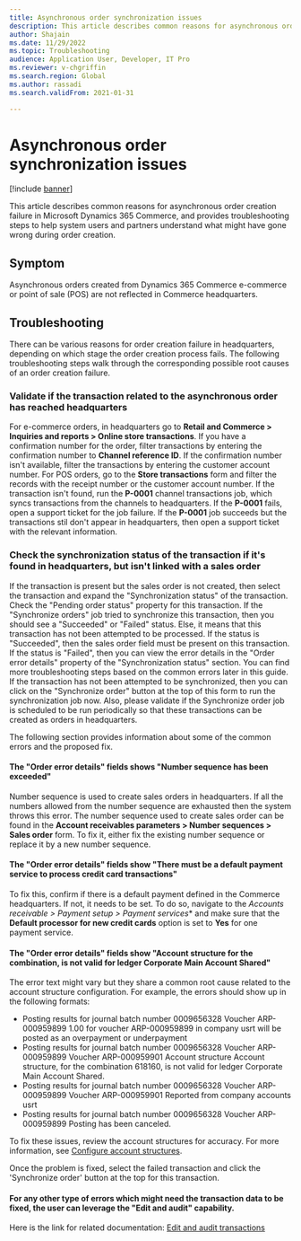 ```yaml
---
title: Asynchronous order synchronization issues 
description: This article describes common reasons for asynchronous order creation failure in Microsoft Dynamics 365 Commerce, and provides troubleshooting steps to help system users and partners understand what might have gone wrong during order creation.
author: Shajain
ms.date: 11/29/2022
ms.topic: Troubleshooting
audience: Application User, Developer, IT Pro
ms.reviewer: v-chgriffin
ms.search.region: Global
ms.author: rassadi
ms.search.validFrom: 2021-01-31

---
```


# Asynchronous order synchronization issues

[!include [banner](../../includes/banner.md)]

This article describes common reasons for asynchronous order creation failure in Microsoft Dynamics 365 Commerce, and provides troubleshooting steps to help system users and partners understand what might have gone wrong during order creation.

## Symptom

Asynchronous orders created from Dynamics 365 Commerce e-commerce or point of sale (POS) are not reflected in Commerce headquarters.

## Troubleshooting

There can be various reasons for order creation failure in headquarters, depending on which stage the order creation process fails. The following troubleshooting steps walk through the corresponding possible root causes of an order creation failure.

### Validate if the transaction related to the asynchronous order has reached headquarters

For e-commerce orders, in headquarters go to **Retail and Commerce \> Inquiries and reports \> Online store transactions**. If you have a confirmation number for the order, filter transactions by entering the confirmation number to **Channel reference ID**. If the confirmation number isn't available, filter the transactions by entering the customer account number. For POS orders, go to the **Store transactions** form and filter the records with the receipt number or the customer account number. If the transaction isn't found, run the **P-0001** channel transactions job, which syncs transactions from the channels to headquarters. If the **P-0001** fails, open a support ticket for the job failure. If the **P-0001** job succeeds but the transactions stil don't appear in headquarters, then open a support ticket with the relevant information.
 
### Check the synchronization status of the transaction if it's found in headquarters, but isn't linked with a sales order

If the transaction is present but the sales order is not created, then select the transaction and expand the "Synchronization status" of the transaction. Check the "Pending order status" property for this transaction. If the "Synchronize orders" job tried to synchronize this transaction, then you should see a "Succeeded" or "Failed" status. Else, it means that this transaction has not been attempted to be processed. If the status is "Succeeded", then the sales order field must be present on this transaction. If the status is "Failed", then you can view the error details in the "Order error details" property of the "Synchronization status" section. You can find more troubleshooting steps based on the common errors later in this guide. If the transaction has not been attempted to be synchronized, then you can click on the "Synchronize order" button at the top of this form to run the synchronization job now. Also, please validate if the Synchronize order job is scheduled to be run periodically so that these transactions can be created as orders in headquarters.

The following section provides information about some of the common errors and the proposed fix.

#### The "Order error details" fields shows "Number sequence has been exceeded"

Number sequence is used to create sales orders in headquarters. If all the numbers allowed from the number sequence are exhausted then the system throws this error. The number sequence used to create sales order can be found in the **Account receivables parameters \> Number sequences \> Sales order** form. To fix it, either fix the existing number sequence or replace it by a new number sequence.

#### The "Order error details" fields show "There must be a default payment service to process credit card transactions"

To fix this, confirm if there is a default payment defined in the Commerce headquarters. If not, it needs to be set. To do so, navigate to the **Accounts receivable* \> Payment setup \> Payment services** and make sure that the **Default processor for new credit cards** option is set to **Yes** for one payment service.
	
#### The "Order error details" fields show "Account structure for the combination, is not valid for ledger Corporate Main Account Shared"

The error text might vary but they share a common root cause related to the account structure configuration. For example, the errors should show up in the following formats:
- Posting results for journal batch number 0009656328 Voucher ARP-000959899 1.00 for voucher ARP-000959899 in company usrt will be posted as an overpayment or underpayment
- Posting results for journal batch number 0009656328 Voucher ARP-000959899 Voucher ARP-000959901 Account structure Account structure, for the combination 618160, is not valid for ledger Corporate Main Account Shared.
- Posting results for journal batch number 0009656328 Voucher ARP-000959899 Voucher ARP-000959901 Reported from company accounts usrt
- Posting results for journal batch number 0009656328 Voucher ARP-000959899 Posting has been canceled.
	
To fix these issues, review the account structures for accuracy. For more information, see [Configure account structures](/dynamics365/finance/general-ledger/configure-account-structures).
	
Once the problem is fixed, select the failed transaction and click the 'Synchronize order' button at the top for this transaction.
	
#### For any other type of errors which might need the transaction data to be fixed, the user can leverage the "Edit and audit" capability. 

Here is the link for related documentation: [Edit and audit transactions](https://learn.microsoft.com/en-us/dynamics365/commerce/edit-order-trans)

